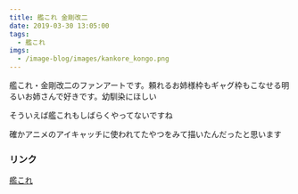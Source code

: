 ```yaml
---
title: 艦これ 金剛改二
date: 2019-03-30 13:05:00
tags:
  - 艦これ
imgs:
  - /image-blog/images/kankore_kongo.png
---
```


艦これ・金剛改二のファンアートです。頼れるお姉様枠もギャグ枠もこなせる明るいお姉さんで好きです。幼馴染にほしい

そういえば艦これもしばらくやってないですね

確かアニメのアイキャッチに使われてたやつをみて描いたんだったと思います

### リンク
[艦これ](http://www.dmm.com/netgame/feature/kancolle.html)
